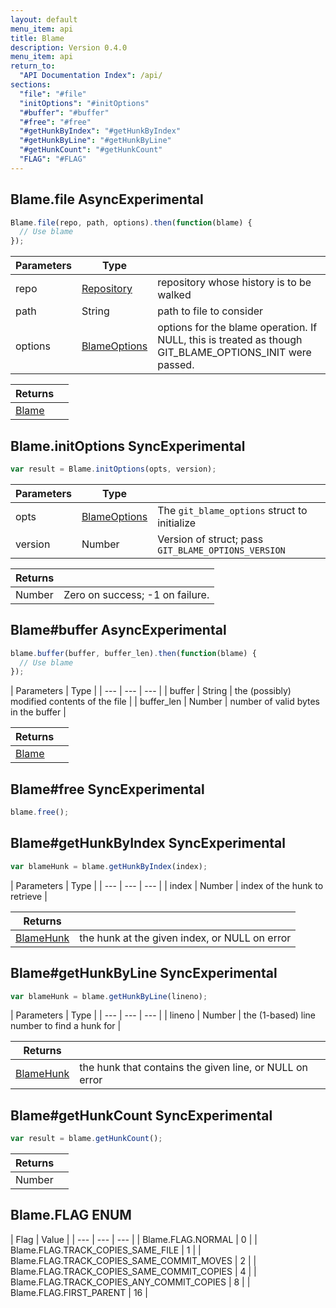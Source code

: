 ```yaml
---
layout: default
menu_item: api
title: Blame
description: Version 0.4.0
menu_item: api
return_to:
  "API Documentation Index": /api/
sections:
  "file": "#file"
  "initOptions": "#initOptions"
  "#buffer": "#buffer"
  "#free": "#free"
  "#getHunkByIndex": "#getHunkByIndex"
  "#getHunkByLine": "#getHunkByLine"
  "#getHunkCount": "#getHunkCount"
  "FLAG": "#FLAG"
---
```


## <a name="file"></a><span>Blame.</span>file <span class="tags"><span class="async">Async</span><span class="experimental">Experimental</span></span>

```js
Blame.file(repo, path, options).then(function(blame) {
  // Use blame
});
```

| Parameters | Type |   |
| --- | --- | --- |
| repo | [Repository](/api/repository/) | repository whose history is to be walked |
| path | String | path to file to consider |
| options | [BlameOptions](/api/blame_options/) | options for the blame operation. If NULL, this is treated as though GIT_BLAME_OPTIONS_INIT were passed. |

| Returns |  |
| --- | --- |
| [Blame](/api/blame/) |  |

## <a name="initOptions"></a><span>Blame.</span>initOptions <span class="tags"><span class="sync">Sync</span><span class="experimental">Experimental</span></span>

```js
var result = Blame.initOptions(opts, version);
```

| Parameters | Type |   |
| --- | --- | --- |
| opts | [BlameOptions](/api/blame_options/) | The `git_blame_options` struct to initialize |
| version | Number | Version of struct; pass `GIT_BLAME_OPTIONS_VERSION` |

| Returns |  |
| --- | --- |
| Number |  Zero on success; -1 on failure. |

## <a name="buffer"></a><span>Blame#</span>buffer <span class="tags"><span class="async">Async</span><span class="experimental">Experimental</span></span>

```js
blame.buffer(buffer, buffer_len).then(function(blame) {
  // Use blame
});
```

| Parameters | Type |
| --- | --- | --- |
| buffer | String | the (possibly) modified contents of the file |
| buffer_len | Number | number of valid bytes in the buffer |

| Returns |  |
| --- | --- |
| [Blame](/api/blame/) |  |

## <a name="free"></a><span>Blame#</span>free <span class="tags"><span class="sync">Sync</span><span class="experimental">Experimental</span></span>

```js
blame.free();
```

## <a name="getHunkByIndex"></a><span>Blame#</span>getHunkByIndex <span class="tags"><span class="sync">Sync</span><span class="experimental">Experimental</span></span>

```js
var blameHunk = blame.getHunkByIndex(index);
```

| Parameters | Type |
| --- | --- | --- |
| index | Number | index of the hunk to retrieve |

| Returns |  |
| --- | --- |
| [BlameHunk](/api/blame_hunk/) |  the hunk at the given index, or NULL on error |

## <a name="getHunkByLine"></a><span>Blame#</span>getHunkByLine <span class="tags"><span class="sync">Sync</span><span class="experimental">Experimental</span></span>

```js
var blameHunk = blame.getHunkByLine(lineno);
```

| Parameters | Type |
| --- | --- | --- |
| lineno | Number | the (1-based) line number to find a hunk for |

| Returns |  |
| --- | --- |
| [BlameHunk](/api/blame_hunk/) |  the hunk that contains the given line, or NULL on error |

## <a name="getHunkCount"></a><span>Blame#</span>getHunkCount <span class="tags"><span class="sync">Sync</span><span class="experimental">Experimental</span></span>

```js
var result = blame.getHunkCount();
```

| Returns |  |
| --- | --- |
| Number |  |

## <a name="FLAG"></a><span>Blame.</span>FLAG <span class="tags"><span class="enum">ENUM</span></span>

| Flag | Value |
| --- | --- | --- |
| <span>Blame.FLAG.</span>NORMAL | 0 |
| <span>Blame.FLAG.</span>TRACK_COPIES_SAME_FILE | 1 |
| <span>Blame.FLAG.</span>TRACK_COPIES_SAME_COMMIT_MOVES | 2 |
| <span>Blame.FLAG.</span>TRACK_COPIES_SAME_COMMIT_COPIES | 4 |
| <span>Blame.FLAG.</span>TRACK_COPIES_ANY_COMMIT_COPIES | 8 |
| <span>Blame.FLAG.</span>FIRST_PARENT | 16 |

